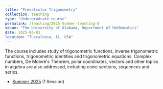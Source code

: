 ```yaml
---
title: "Precalculus Trigonometry"
collection: teaching
type: "Undergraduate course"
permalink: /teaching/2025-Summer-teaching-5
venue: "The University of Alabama, Department of Mathematics"
date: 2025-06-01
location: "Tuscaloosa, AL, USA"
---
```


The course includes study of trigonometric functions, inverse trigonometric functions, trigonometric identities and trigonometric equations. Complex numbers, De Moivre's Theorem, polar coordinates, vectors and other topics in algebra are also addressed, including conic sections, sequences and series. 

* [Summer 2025](/files/Summer-2025-MATH-113-100-.pdf) (1 Session)

